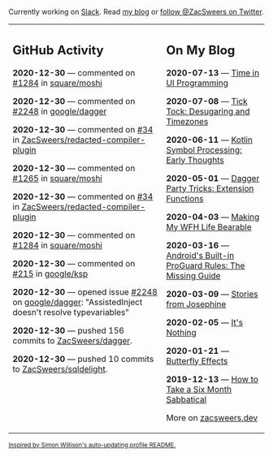 Currently working on [Slack](https://slack.com/). Read [my blog](https://zacsweers.dev/) or [follow @ZacSweers on Twitter](https://twitter.com/ZacSweers).

<table><tr><td valign="top" width="60%">

## GitHub Activity
<!-- githubActivity starts -->
**2020-12-30** — commented on [#1284](https://github.com/square/moshi/issues/1284#issuecomment-752764404) in [square/moshi](https://api.github.com/repos/square/moshi)

**2020-12-30** — commented on [#2248](https://github.com/google/dagger/issues/2248#issuecomment-752757656) in [google/dagger](https://api.github.com/repos/google/dagger)

**2020-12-30** — commented on [#34](https://github.com/ZacSweers/redacted-compiler-plugin/issues/34#issuecomment-752753078) in [ZacSweers/redacted-compiler-plugin](https://api.github.com/repos/ZacSweers/redacted-compiler-plugin)

**2020-12-30** — commented on [#1265](https://github.com/square/moshi/issues/1265#issuecomment-752745168) in [square/moshi](https://api.github.com/repos/square/moshi)

**2020-12-30** — commented on [#34](https://github.com/ZacSweers/redacted-compiler-plugin/issues/34#issuecomment-752744783) in [ZacSweers/redacted-compiler-plugin](https://api.github.com/repos/ZacSweers/redacted-compiler-plugin)

**2020-12-30** — commented on [#1284](https://github.com/square/moshi/issues/1284#issuecomment-752744193) in [square/moshi](https://api.github.com/repos/square/moshi)

**2020-12-30** — commented on [#215](https://github.com/google/ksp/pull/215#issuecomment-752394849) in [google/ksp](https://api.github.com/repos/google/ksp)

**2020-12-30** — opened issue [#2248](https://api.github.com/repos/google/dagger/issues/2248) on [google/dagger](https://api.github.com/repos/google/dagger): "AssistedInject doesn't resolve typevariables"

**2020-12-30** — pushed 156 commits to [ZacSweers/dagger](https://api.github.com/repos/ZacSweers/dagger).

**2020-12-30** — pushed 10 commits to [ZacSweers/sqldelight](https://api.github.com/repos/ZacSweers/sqldelight).
<!-- githubActivity ends -->
</td><td valign="top" width="40%">

## On My Blog
<!-- blog starts -->
**2020-07-13** — [Time in UI Programming](https://www.zacsweers.dev/time-in-ui/)

**2020-07-08** — [Tick Tock: Desugaring and Timezones](https://www.zacsweers.dev/ticktock-desugaring-timezones/)

**2020-06-11** — [Kotlin Symbol Processing: Early Thoughts](https://www.zacsweers.dev/kotlin-symbol-processor-early-thoughts/)

**2020-05-01** — [Dagger Party Tricks: Extension Functions](https://www.zacsweers.dev/dagger-party-tricks-extension-functions/)

**2020-04-03** — [Making My WFH Life Bearable](https://www.zacsweers.dev/making-wfh-life-bearable/)

**2020-03-16** — [Android's Built-in ProGuard Rules: The Missing Guide](https://www.zacsweers.dev/android-proguard-rules/)

**2020-03-09** — [Stories from Josephine](https://www.zacsweers.dev/stories-from-josephine/)

**2020-02-05** — [It's Nothing](https://www.zacsweers.dev/its-nothing/)

**2020-01-21** — [Butterfly Effects](https://www.zacsweers.dev/butterfly-effects/)

**2019-12-13** — [How to Take a Six Month Sabbatical](https://www.zacsweers.dev/how-to-take-a-six-month-sabbatical/)
<!-- blog ends -->
More on [zacsweers.dev](https://zacsweers.dev/)
</td></tr></table>

<sub><a href="https://simonwillison.net/2020/Jul/10/self-updating-profile-readme/">Inspired by Simon Willison's auto-updating profile README.</a></sub>